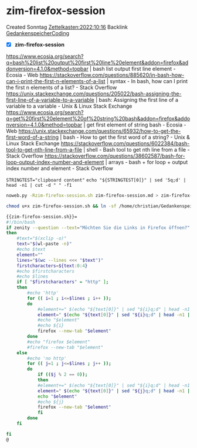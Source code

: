# zim-firefox-session
Created Sonntag [Zettelkasten:2022:10:16]()
Backlink [GedankenspeicherCoding](../GedankenspeicherCoding.md)

- [X] **zim-firefox-session**


<https://www.ecosia.org/search?q=bash%20list%20output%20first%20line%20element&addon=firefox&addonversion=4.1.0&method=topbar> | bash list output first line element - Ecosia - Web
<https://stackoverflow.com/questions/885620/in-bash-how-can-i-print-the-first-n-elements-of-a-list> | syntax - In bash, how can I print the first n elements of a list? - Stack Overflow
<https://unix.stackexchange.com/questions/205022/bash-assigning-the-first-line-of-a-variable-to-a-variable> | bash: Assigning the first line of a variable to a variable - Unix & Linux Stack Exchange
<https://www.ecosia.org/search?q=get%20first%20element%20of%20string%20bash&addon=firefox&addonversion=4.1.0&method=topbar> | get first element of string bash - Ecosia - Web
<https://unix.stackexchange.com/questions/65932/how-to-get-the-first-word-of-a-string> | bash - How to get the first word of a string? - Unix & Linux Stack Exchange
<https://stackoverflow.com/questions/6022384/bash-tool-to-get-nth-line-from-a-file> | shell - Bash tool to get nth line from a file - Stack Overflow
<https://stackoverflow.com/questions/38602587/bash-for-loop-output-index-number-and-element> | arrays - bash + for loop + output index number and element - Stack Overflow

``STRINGTEST="clipboard content"``
``echo "${STRINGTEST[0]}" | sed '5q;d' | head -n1 | cut -d " " -f1``

```bash
noweb.py -Rzim-firefox-session.sh zim-firefox-session.md > zim-firefox-session.sh
```
```bash
chmod u+x zim-firefox-session.sh && ln -sf /home/christian/Gedankenspeicher/Gedankenspeicherwiki/Zettelkasten/Gedankenwanderung/Programme/zim-firefox-session.sh ~/.local/bin/zim-firefox-session.sh && echo 'fertig'
```

```bash
{{zim-firefox-session.sh}}=
#!/bin/bash
if zenity --question --text="Möchten Sie die Links in Firefox öffnen?"
then
    #text="$(xclip -o)"
    text="$(wl-paste -n)"
    #echo $text
    element=""
    lines="$(wc --lines <<< "$text")"
    firstcharacters=${text:0:4}
    #echo $firstcharacters
    #echo $lines
    if [ "$firstcharacters" = "http" ];
    then
        #echo 'http'
        for (( i=1 ; i<=$lines ; i++ ));
        do
            #element+=" $(echo "${text[0]}" | sed "${i}q;d" | head -n1 | cut -d " " -f1)"
            element=" $(echo "${text[0]}" | sed "${i}q;d" | head -n1 | cut -d " " -f1)"
            #echo "$element"
            #echo ${i}
            firefox --new-tab "$element"
        done
        #echo "firefox $element"
        #firefox --new-tab "$element"
    else
        #echo 'no http'
        for (( j=1 ; j<=$lines ; j++ ));
        do
            if (($j % 2 == 0));
            then
            #element+=" $(echo "${text[0]}" | sed "${i}q;d" | head -n1 | cut -d " " -f1)"
            element=" $(echo "${text[0]}" | sed "${j}q;d" | head -n1 | cut -d " " -f2)"
            echo "$element"
            #echo ${j}
            firefox --new-tab "$element"
            fi
        done
    fi

fi
@
```

